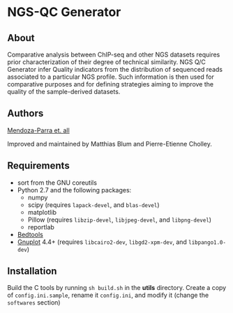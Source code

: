 NGS-QC Generator
========

## About

Comparative analysis between ChIP-seq and other NGS datasets requires prior characterization of their degree of technical similarity.
NGS Q/C Generator infer Quality indicators from the distribution of sequenced reads associated to a particular NGS profile.
Such information is then used for comparative purposes and for defining strategies aiming to improve the quality of the sample-derived datasets.

## Authors

[Mendoza-Parra et. all](http://dx.doi.org/10.1093%2Fnar%2Fgkt829)

Improved and maintained by Matthias Blum and Pierre-Etienne Cholley.

## Requirements

* sort from the GNU coreutils
* Python 2.7 and the following packages:
    * numpy
    * scipy (requires `lapack-devel`, and `blas-devel`)
    * matplotlib
    * Pillow (requires `libzip-devel`, `libjpeg-devel`, and `libpng-devel`)
    * reportlab
* [Bedtools](http://bedtools.readthedocs.org/)
* [Gnuplot](http://www.gnuplot.info/) 4.4+ (requires `libcairo2-dev`, `libgd2-xpm-dev`, and `libpango1.0-dev`)

## Installation

Build the C tools by running `sh build.sh` in the **utils** directory.
Create a copy of `config.ini.sample`, rename it `config.ini`, and modify it (change the `softwares` section)


